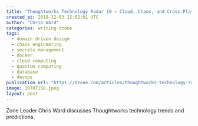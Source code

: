 ```yaml
---
title: "Thoughtworks Technology Radar 19 — Cloud, Chaos, and Cross-Platform"
created_at: 2018-12-03 15:02:01 UTC
author: "Chris Ward"
categories: writing dzone
tags:
  - domain driven design
  - chaos engineering
  - secrets management
  - docker
  - cloud computing
  - quantum computing
  - database
  - devops
publication_url: "https://dzone.com/articles/thoughtworks-technology-radar-19-cloud-chaos-and-c"
image: 10787158.jpeg
layout: post
---
```

Zone Leader Chris Ward discusses Thoughtworks technology trends and predictions.

